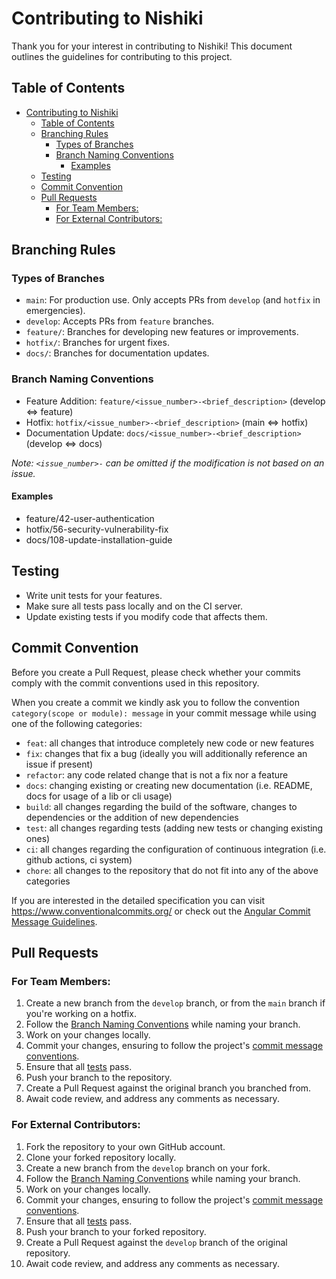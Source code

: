 # Contributing to Nishiki

Thank you for your interest in contributing to Nishiki! This document outlines the guidelines for contributing to this project.

## Table of Contents

- [Contributing to Nishiki](#contributing-to-nishiki)
  - [Table of Contents](#table-of-contents)
  - [Branching Rules](#branching-rules)
    - [Types of Branches](#types-of-branches)
    - [Branch Naming Conventions](#branch-naming-conventions)
      - [Examples](#examples)
  - [Testing](#testing)
  - [Commit Convention](#commit-convention)
  - [Pull Requests](#pull-requests)
    - [For Team Members:](#for-team-members)
    - [For External Contributors:](#for-external-contributors)

## Branching Rules

### Types of Branches

- `main`: For production use. Only accepts PRs from `develop` (and `hotfix` in emergencies).
- `develop`: Accepts PRs from `feature` branches.
- `feature/`: Branches for developing new features or improvements.
- `hotfix/`: Branches for urgent fixes.
- `docs/`: Branches for documentation updates.

### Branch Naming Conventions

- Feature Addition: `feature/<issue_number>-<brief_description>` (develop ⇔ feature)
- Hotfix: `hotfix/<issue_number>-<brief_description>` (main ⇔ hotfix)
- Documentation Update: `docs/<issue_number>-<brief_description>` (develop ⇔ docs)

*Note: `<issue_number>-` can be omitted if the modification is not based on an issue.*


#### Examples

- feature/42-user-authentication
- hotfix/56-security-vulnerability-fix
- docs/108-update-installation-guide

## Testing

- Write unit tests for your features.
- Make sure all tests pass locally and on the CI server.
- Update existing tests if you modify code that affects them.

## Commit Convention

Before you create a Pull Request, please check whether your commits comply with
the commit conventions used in this repository.

When you create a commit we kindly ask you to follow the convention
`category(scope or module): message` in your commit message while using one of
the following categories:

- `feat`: all changes that introduce completely new code or new
  features
- `fix`: changes that fix a bug (ideally you will additionally reference an
  issue if present)
- `refactor`: any code related change that is not a fix nor a feature
- `docs`: changing existing or creating new documentation (i.e. README, docs for
  usage of a lib or cli usage)
- `build`: all changes regarding the build of the software, changes to
  dependencies or the addition of new dependencies
- `test`: all changes regarding tests (adding new tests or changing existing
  ones)
- `ci`: all changes regarding the configuration of continuous integration (i.e.
  github actions, ci system)
- `chore`: all changes to the repository that do not fit into any of the above
  categories

If you are interested in the detailed specification you can visit
https://www.conventionalcommits.org/ or check out the
[Angular Commit Message Guidelines](https://github.com/angular/angular/blob/22b96b9/CONTRIBUTING.md#-commit-message-guidelines).

## Pull Requests

### For Team Members:

1. Create a new branch from the `develop` branch, or from the `main` branch if you're working on a hotfix.
2. Follow the [Branch Naming Conventions](#branch-naming-conventions) while naming your branch.
3. Work on your changes locally.
4. Commit your changes, ensuring to follow the project's [commit message conventions](#commit-convention).
5. Ensure that all [tests](#testing) pass.
6. Push your branch to the repository.
7. Create a Pull Request against the original branch you branched from.
8. Await code review, and address any comments as necessary.

### For External Contributors:

1. Fork the repository to your own GitHub account.
2. Clone your forked repository locally.
3. Create a new branch from the `develop` branch on your fork.
4. Follow the [Branch Naming Conventions](#branch-naming-conventions) while naming your branch.
5. Work on your changes locally.
6. Commit your changes, ensuring to follow the project's [commit message conventions](#commit-convention).
7. Ensure that all [tests](#testing) pass.
8. Push your branch to your forked repository.
9. Create a Pull Request against the `develop` branch of the original repository.
10. Await code review, and address any comments as necessary.

